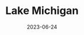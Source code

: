 ---
title: "Lake Michigan"
cc-type: lake
borders:
  - Indiana
  - Illinois
  - Michigan
  - Wisconsin
date: 2023-06-24
hashtag: lake-michigan
near:
  - Lake Superior
tags:
  - lake
  - North America
---